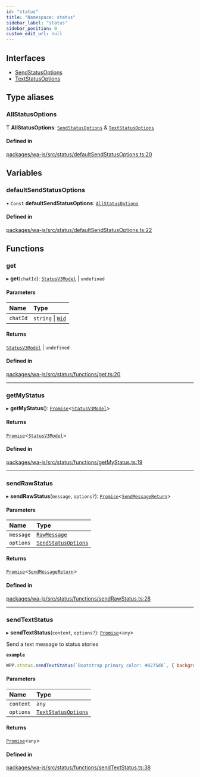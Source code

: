 ```yaml
---
id: "status"
title: "Namespace: status"
sidebar_label: "status"
sidebar_position: 0
custom_edit_url: null
---
```


## Interfaces

- [SendStatusOptions](../interfaces/status.SendStatusOptions.md)
- [TextStatusOptions](../interfaces/status.TextStatusOptions.md)

## Type aliases

### AllStatusOptions

Ƭ **AllStatusOptions**: [`SendStatusOptions`](../interfaces/status.SendStatusOptions.md) & [`TextStatusOptions`](../interfaces/status.TextStatusOptions.md)

#### Defined in

[packages/wa-js/src/status/defaultSendStatusOptions.ts:20](https://github.com/wppconnect-team/wa-js/blob/main/src/status/defaultSendStatusOptions.ts#L20)

## Variables

### defaultSendStatusOptions

• `Const` **defaultSendStatusOptions**: [`AllStatusOptions`](status.md#allstatusoptions)

#### Defined in

[packages/wa-js/src/status/defaultSendStatusOptions.ts:22](https://github.com/wppconnect-team/wa-js/blob/main/src/status/defaultSendStatusOptions.ts#L22)

## Functions

### get

▸ **get**(`chatId`): [`StatusV3Model`](../classes/whatsapp.StatusV3Model.md) \| `undefined`

#### Parameters

| Name | Type |
| :------ | :------ |
| `chatId` | `string` \| [`Wid`](../classes/whatsapp.Wid.md) |

#### Returns

[`StatusV3Model`](../classes/whatsapp.StatusV3Model.md) \| `undefined`

#### Defined in

[packages/wa-js/src/status/functions/get.ts:20](https://github.com/wppconnect-team/wa-js/blob/main/src/status/functions/get.ts#L20)

___

### getMyStatus

▸ **getMyStatus**(): [`Promise`]( https://developer.mozilla.org/en-US/docs/Web/JavaScript/Reference/Global_Objects/Promise )<[`StatusV3Model`](../classes/whatsapp.StatusV3Model.md)\>

#### Returns

[`Promise`]( https://developer.mozilla.org/en-US/docs/Web/JavaScript/Reference/Global_Objects/Promise )<[`StatusV3Model`](../classes/whatsapp.StatusV3Model.md)\>

#### Defined in

[packages/wa-js/src/status/functions/getMyStatus.ts:19](https://github.com/wppconnect-team/wa-js/blob/main/src/status/functions/getMyStatus.ts#L19)

___

### sendRawStatus

▸ **sendRawStatus**(`message`, `options?`): [`Promise`]( https://developer.mozilla.org/en-US/docs/Web/JavaScript/Reference/Global_Objects/Promise )<[`SendMessageReturn`](../interfaces/chat.SendMessageReturn.md)\>

#### Parameters

| Name | Type |
| :------ | :------ |
| `message` | [`RawMessage`](chat.md#rawmessage) |
| `options` | [`SendStatusOptions`](../interfaces/status.SendStatusOptions.md) |

#### Returns

[`Promise`]( https://developer.mozilla.org/en-US/docs/Web/JavaScript/Reference/Global_Objects/Promise )<[`SendMessageReturn`](../interfaces/chat.SendMessageReturn.md)\>

#### Defined in

[packages/wa-js/src/status/functions/sendRawStatus.ts:28](https://github.com/wppconnect-team/wa-js/blob/main/src/status/functions/sendRawStatus.ts#L28)

___

### sendTextStatus

▸ **sendTextStatus**(`content`, `options?`): [`Promise`]( https://developer.mozilla.org/en-US/docs/Web/JavaScript/Reference/Global_Objects/Promise )<`any`\>

Send a text message to status stories

**`example`**
```javascript
WPP.status.sendTextStatus(`Bootstrap primary color: #0275d8`, { backgroundColor: '#0275d8', font: 2});
```

#### Parameters

| Name | Type |
| :------ | :------ |
| `content` | `any` |
| `options` | [`TextStatusOptions`](../interfaces/status.TextStatusOptions.md) |

#### Returns

[`Promise`]( https://developer.mozilla.org/en-US/docs/Web/JavaScript/Reference/Global_Objects/Promise )<`any`\>

#### Defined in

[packages/wa-js/src/status/functions/sendTextStatus.ts:38](https://github.com/wppconnect-team/wa-js/blob/main/src/status/functions/sendTextStatus.ts#L38)
